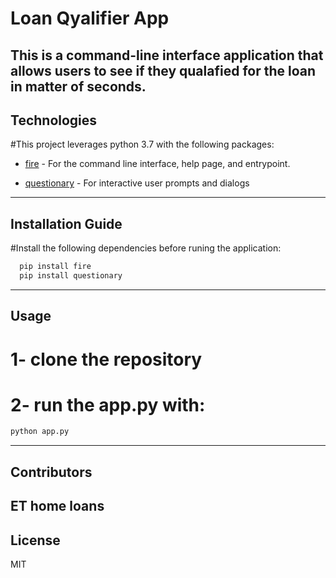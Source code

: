 # Loan Qyalifier App

This is a command-line interface application that allows users to see if they qualafied for the loan in matter of seconds. 
---

## Technologies

#This project leverages python 3.7 with the following packages:

* [fire](https://github.com/google/python-fire) - For the command line interface, help page, and entrypoint.

* [questionary](https://github.com/tmbo/questionary) - For interactive user prompts and dialogs

---

## Installation Guide

#Install the following dependencies before runing the application:

```python
  pip install fire
  pip install questionary
```
---

## Usage

# 1- clone the repository 
# 2- run the **app.py** with:

```python
python app.py
```
---

## Contributors

ET home loans
---

## License

MIT